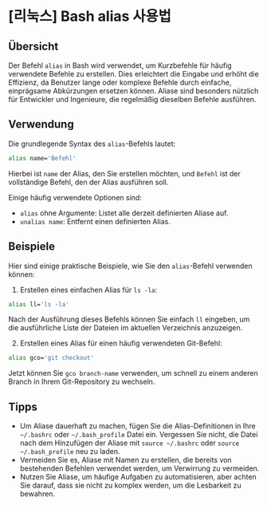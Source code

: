 # [리눅스] Bash alias 사용법

## Übersicht
Der Befehl `alias` in Bash wird verwendet, um Kurzbefehle für häufig verwendete Befehle zu erstellen. Dies erleichtert die Eingabe und erhöht die Effizienz, da Benutzer lange oder komplexe Befehle durch einfache, einprägsame Abkürzungen ersetzen können. Aliase sind besonders nützlich für Entwickler und Ingenieure, die regelmäßig dieselben Befehle ausführen.

## Verwendung
Die grundlegende Syntax des `alias`-Befehls lautet:

```bash
alias name='Befehl'
```

Hierbei ist `name` der Alias, den Sie erstellen möchten, und `Befehl` ist der vollständige Befehl, den der Alias ausführen soll. 

Einige häufig verwendete Optionen sind:
- `alias` ohne Argumente: Listet alle derzeit definierten Aliase auf.
- `unalias name`: Entfernt einen definierten Alias.

## Beispiele
Hier sind einige praktische Beispiele, wie Sie den `alias`-Befehl verwenden können:

1. Erstellen eines einfachen Alias für `ls -la`:

```bash
alias ll='ls -la'
```

Nach der Ausführung dieses Befehls können Sie einfach `ll` eingeben, um die ausführliche Liste der Dateien im aktuellen Verzeichnis anzuzeigen.

2. Erstellen eines Alias für einen häufig verwendeten Git-Befehl:

```bash
alias gco='git checkout'
```

Jetzt können Sie `gco branch-name` verwenden, um schnell zu einem anderen Branch in Ihrem Git-Repository zu wechseln.

## Tipps
- Um Aliase dauerhaft zu machen, fügen Sie die Alias-Definitionen in Ihre `~/.bashrc` oder `~/.bash_profile` Datei ein. Vergessen Sie nicht, die Datei nach dem Hinzufügen der Aliase mit `source ~/.bashrc` oder `source ~/.bash_profile` neu zu laden.
- Vermeiden Sie es, Aliase mit Namen zu erstellen, die bereits von bestehenden Befehlen verwendet werden, um Verwirrung zu vermeiden.
- Nutzen Sie Aliase, um häufige Aufgaben zu automatisieren, aber achten Sie darauf, dass sie nicht zu komplex werden, um die Lesbarkeit zu bewahren.